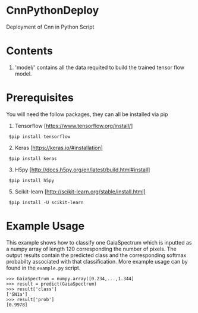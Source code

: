 # CnnPythonDeploy
Deployment of Cnn in Python Script


# Contents

1. 'model/' contains all the data requited to build the trained tensor
    flow model.


# Prerequisites

You will need the follow packages, they can all be installed via pip

1. Tensorflow  [https://www.tensorflow.org/install/]

``` $pip install tensorflow```

2. Keras [https://keras.io/#installation]

``` $pip install keras```

3. H5py [http://docs.h5py.org/en/latest/build.html#install]

``` $pip install h5py```

5. Scikit-learn [http://scikit-learn.org/stable/install.html]

``` $pip install -U scikit-learn```

# Example Usage

This example shows how to classify one GaiaSpectrum which is inputted as a numpy array of length 120
corresponding the number of pixels. The output results contain the predicted class and the corresponding
softmax probabilty associated with that classification. More example usage can by found in the `example.py` script. 

```
>>> GaiaSpectrum = numpy.array([0.234,...,1.344]
>>> result = predict(GaiaSpectrum)
>>> result['class']
['SN1a']
>>> result['prob']
[0.9978]
```
